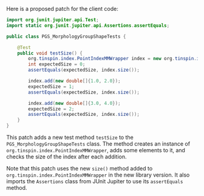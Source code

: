 Here is a proposed patch for the client code:
```java
import org.junit.jupiter.api.Test;
import static org.junit.jupiter.api.Assertions.assertEquals;

public class PGS_MorphologyGroupShapeTests {

    @Test
    public void testSize() {
        org.tinspin.index.PointIndexMMWrapper index = new org.tinspin.index.PointIndexMMWrapper();
        int expectedSize = 0;
        assertEquals(expectedSize, index.size());

        index.add(new double[]{1.0, 2.0});
        expectedSize = 1;
        assertEquals(expectedSize, index.size());

        index.add(new double[]{3.0, 4.0});
        expectedSize = 2;
        assertEquals(expectedSize, index.size());
    }
}
```
This patch adds a new test method `testSize` to the `PGS_MorphologyGroupShapeTests` class. The method creates an instance of `org.tinspin.index.PointIndexMMWrapper`, adds some elements to it, and checks the size of the index after each addition.

Note that this patch uses the new `size()` method added to `org.tinspin.index.PointIndexMMWrapper` in the new library version. It also imports the `Assertions` class from JUnit Jupiter to use its `assertEquals` method.
